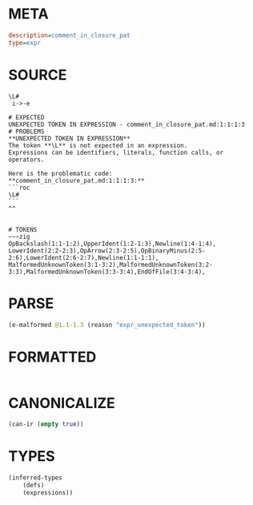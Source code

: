 # META
~~~ini
description=comment_in_closure_pat
type=expr
~~~
# SOURCE
~~~roc
\L#
 i->-e
~~~
~~~
# EXPECTED
UNEXPECTED TOKEN IN EXPRESSION - comment_in_closure_pat.md:1:1:1:3
# PROBLEMS
**UNEXPECTED TOKEN IN EXPRESSION**
The token **\L** is not expected in an expression.
Expressions can be identifiers, literals, function calls, or operators.

Here is the problematic code:
**comment_in_closure_pat.md:1:1:1:3:**
```roc
\L#
```
^^


# TOKENS
~~~zig
OpBackslash(1:1-1:2),UpperIdent(1:2-1:3),Newline(1:4-1:4),
LowerIdent(2:2-2:3),OpArrow(2:3-2:5),OpBinaryMinus(2:5-2:6),LowerIdent(2:6-2:7),Newline(1:1-1:1),
MalformedUnknownToken(3:1-3:2),MalformedUnknownToken(3:2-3:3),MalformedUnknownToken(3:3-3:4),EndOfFile(3:4-3:4),
~~~
# PARSE
~~~clojure
(e-malformed @1.1-1.3 (reason "expr_unexpected_token"))
~~~
# FORMATTED
~~~roc

~~~
# CANONICALIZE
~~~clojure
(can-ir (empty true))
~~~
# TYPES
~~~clojure
(inferred-types
	(defs)
	(expressions))
~~~
